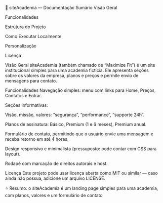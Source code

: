 
📄 siteAcademia — Documentação
Sumário
Visão Geral

Funcionalidades

Estrutura do Projeto

Como Executar Localmente

Personalização

Licença

Visão Geral
siteAcademia (também chamado de “Maximize Fit”) é um site institucional simples para uma academia fictícia. Ele apresenta seções sobre os valores da empresa, planos e preços e permite envio de mensagens para contato.

Funcionalidades
Navegação simples: menu com links para Home, Preços, Contatos e Entrar.

Seções informativas:

Visão, missão, valores: “segurança”, “performance”, “supporte 24h”.

Planos de assinatura: Básico, Premium (1 e 6 meses), Premium anual.

Formulário de contato, permitindo que o usuário envie uma mensagem e receba retorno em até 4 horas.

Design responsivo e minimalista (pressuposto: pode contar com CSS para layout).

Rodapé com marcação de direitos autorais e host.

Licença
Este projeto pode usar licença aberta como MIT ou similar — caso ainda não possua, adicione um arquivo LICENSE.

⭐ Resumo: o siteAcademia é um landing page simples para uma academia, com planos, valores e um formulário de contato
